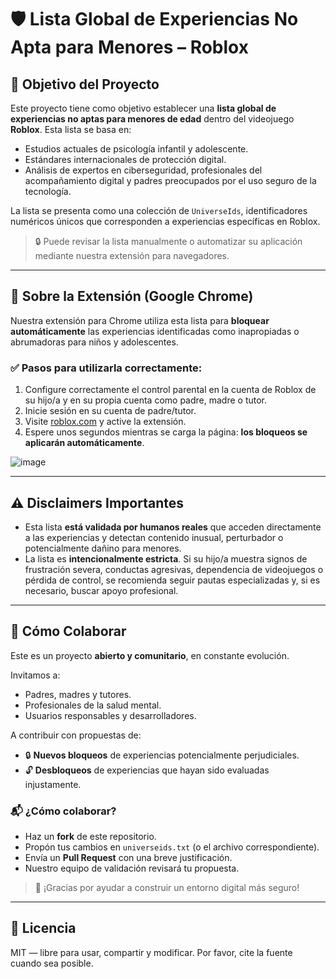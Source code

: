 # 🛡️ Lista Global de Experiencias No Apta para Menores – Roblox

## 🎯 Objetivo del Proyecto

Este proyecto tiene como objetivo establecer una **lista global de experiencias no aptas para menores de edad** dentro del videojuego **Roblox**. Esta lista se basa en:

- Estudios actuales de psicología infantil y adolescente.  
- Estándares internacionales de protección digital.  
- Análisis de expertos en ciberseguridad, profesionales del acompañamiento digital y padres preocupados por el uso seguro de la tecnología.

La lista se presenta como una colección de `UniverseIds`, identificadores numéricos únicos que corresponden a experiencias específicas en Roblox.

> 🔒 Puede revisar la lista manualmente o automatizar su aplicación mediante nuestra extensión para navegadores.

---

## 🧩 Sobre la Extensión (Google Chrome)

Nuestra extensión para Chrome utiliza esta lista para **bloquear automáticamente** las experiencias identificadas como inapropiadas o abrumadoras para niños y adolescentes.

### ✅ Pasos para utilizarla correctamente:

1. Configure correctamente el control parental en la cuenta de Roblox de su hijo/a y en su propia cuenta como padre, madre o tutor.
2. Inicie sesión en su cuenta de padre/tutor.
3. Visite [roblox.com](https://www.roblox.com) y active la extensión.
4. Espere unos segundos mientras se carga la página: **los bloqueos se aplicarán automáticamente**.

![image](https://github.com/user-attachments/assets/b335da06-3748-4ebf-a05c-bfb1d06f16e4)


---

## ⚠️ Disclaimers Importantes

- Esta lista **está validada por humanos reales** que acceden directamente a las experiencias y detectan contenido inusual, perturbador o potencialmente dañino para menores.
- La lista es **intencionalmente estricta**. Si su hijo/a muestra signos de frustración severa, conductas agresivas, dependencia de videojuegos o pérdida de control, se recomienda seguir pautas especializadas y, si es necesario, buscar apoyo profesional.

---

## 🤝 Cómo Colaborar

Este es un proyecto **abierto y comunitario**, en constante evolución.

Invitamos a:

- Padres, madres y tutores.  
- Profesionales de la salud mental.  
- Usuarios responsables y desarrolladores.

A contribuir con propuestas de:

- 🔒 **Nuevos bloqueos** de experiencias potencialmente perjudiciales.  
- 🔓 **Desbloqueos** de experiencias que hayan sido evaluadas injustamente.

### 📬 ¿Cómo colaborar?

- Haz un **fork** de este repositorio.
- Propón tus cambios en `universeids.txt` (o el archivo correspondiente).
- Envía un **Pull Request** con una breve justificación.
- Nuestro equipo de validación revisará tu propuesta.

> 🙏 ¡Gracias por ayudar a construir un entorno digital más seguro!

---

## 📄 Licencia

MIT — libre para usar, compartir y modificar. Por favor, cite la fuente cuando sea posible.

